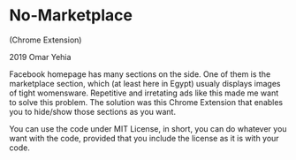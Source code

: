 # No-Marketplace
(Chrome Extension)

2019 Omar Yehia

Facebook homepage has many sections on the side.
One of them is the marketplace section,
which (at least here in Egypt) usualy displays images of tight womensware.
Repetitive and irretating ads like this made me want to solve this problem.
The solution was this Chrome Extension that enables you to hide/show those sections as you want.

You can use the code under MIT License, in short, you can do whatever you want with the code, provided that you include the license as it is with your code.

